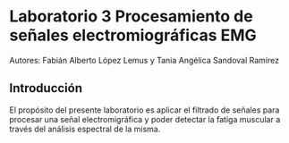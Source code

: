 # Laboratorio 3 Procesamiento de señales electromiográficas EMG
Autores: Fabián Alberto López Lemus y Tania Angélica Sandoval Ramírez
## Introducción
El propósito del presente laboratorio es aplicar el filtrado de señales para procesar una señal electromigráfica y poder detectar la fatiga muscular a través del análisis espectral de la misma.
